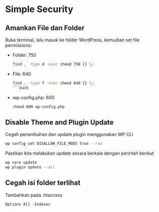 # Simple Security

## Amankan File dan Folder
Buka terminal, lalu masuk ke folder WordPress, kemudian set file permissions:
- Folder: 750
    ```bash
    find . -type d -exec chmod 750 {} \;
    ```
- File: 640
    ```bash
    find . -type f -exec chmod 640 {} \;
    ```bash
- wp-config.php: 600
    ```bash
    chmod 600 wp-config.php
    ```

## Disable Theme and Plugin Update
Cegah penambahan dan update plugin menggunakan WP CLI
```bash
wp config set DISALLOW_FILE_MODS true --raw
```

Pastikan kita melakukan update secara berkala dengan perintah berikut
```bash
wp core update
wp plugin update --all
```

## Cegah isi folder terlihat
Tambahkan pada .htaccess
```
Options All -Indexes
```
